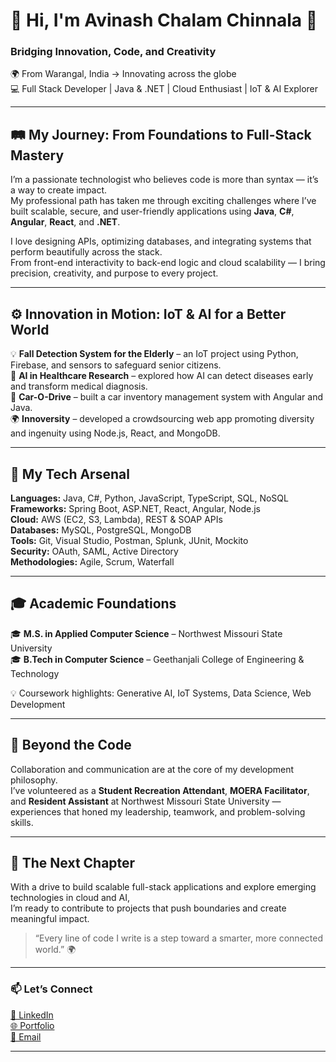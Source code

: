# 👋 Hi, I'm Avinash Chalam Chinnala 🚀  
### Bridging Innovation, Code, and Creativity  

🌍 From Warangal, India → Innovating across the globe  
💻 Full Stack Developer | Java & .NET | Cloud Enthusiast | IoT & AI Explorer  

---

## 🛤️ My Journey: From Foundations to Full-Stack Mastery  

I’m a passionate technologist who believes code is more than syntax — it’s a way to create impact.  
My professional path has taken me through exciting challenges where I’ve built scalable, secure, and user-friendly applications using **Java**, **C#**, **Angular**, **React**, and **.NET**.  

I love designing APIs, optimizing databases, and integrating systems that perform beautifully across the stack.  
From front-end interactivity to back-end logic and cloud scalability — I bring precision, creativity, and purpose to every project.  

---

## ⚙️ Innovation in Motion: IoT & AI for a Better World  

💡 **Fall Detection System for the Elderly** – an IoT project using Python, Firebase, and sensors to safeguard senior citizens.  
🧠 **AI in Healthcare Research** – explored how AI can detect diseases early and transform medical diagnosis.  
🚗 **Car-O-Drive** – built a car inventory management system with Angular and Java.  
🌍 **Innoversity** – developed a crowdsourcing web app promoting diversity and ingenuity using Node.js, React, and MongoDB.  

---

## 🧰 My Tech Arsenal  

**Languages:** Java, C#, Python, JavaScript, TypeScript, SQL, NoSQL  
**Frameworks:** Spring Boot, ASP.NET, React, Angular, Node.js  
**Cloud:** AWS (EC2, S3, Lambda), REST & SOAP APIs  
**Databases:** MySQL, PostgreSQL, MongoDB  
**Tools:** Git, Visual Studio, Postman, Splunk, JUnit, Mockito  
**Security:** OAuth, SAML, Active Directory  
**Methodologies:** Agile, Scrum, Waterfall  

---

## 🎓 Academic Foundations  

🎓 **M.S. in Applied Computer Science** – Northwest Missouri State University  
🎓 **B.Tech in Computer Science** – Geethanjali College of Engineering & Technology  

💡 Coursework highlights: Generative AI, IoT Systems, Data Science, Web Development  

---

## 💬 Beyond the Code  

Collaboration and communication are at the core of my development philosophy.  
I’ve volunteered as a **Student Recreation Attendant**, **MOERA Facilitator**, and **Resident Assistant** at Northwest Missouri State University — experiences that honed my leadership, teamwork, and problem-solving skills.  

---

## 🌠 The Next Chapter  

With a drive to build scalable full-stack applications and explore emerging technologies in cloud and AI,  
I’m ready to contribute to projects that push boundaries and create meaningful impact.  

> “Every line of code I write is a step toward a smarter, more connected world.” 🌍  

---

### 📫 Let’s Connect  

[💼 LinkedIn](https://www.linkedin.com/in/avinash-chalam-chinnala-8300501b3/)  
[🌐 Portfolio](https://avinashcportfolio.netlify.app/)  
[📧 Email](mailto:avinashchalamchinnala@gmail.com)  

---

